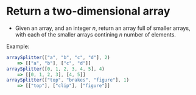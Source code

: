 # Return a two-dimensional array

- Given an array, and an integer *n*, return an array full of smaller arrays, with each of the smaller arrays contining *n* number of elements. 

Example: 
```javascript
arraySplitter(["a", "b", "c", "d"], 2)
    => [["a", "b"], ["c", "d"]]
arraySplitter([0, 1, 2, 3, 4, 5], 4)
    => [[0, 1, 2, 3], [4, 5]]
arraySplitter(["top", "brakes", "figure"], 1)
    => [["top"], ["clip"], ["figure"]]
```